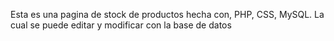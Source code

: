 Esta es una pagina de stock de productos hecha con, PHP, CSS, MySQL. 
La cual se puede editar y modificar con la base de datos 
